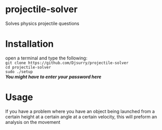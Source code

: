 # projectile-solver
Solves physics projectile questions

# Installation
open a terminal and type the following: <br>
`git clone https://github.com/Djsurry/projectile-solver` <br>
`cd projectile-solver` <br>
`sudo ./setup` <br>
***You might have to enter your password here***


# Usage
If you have a problem where you have an object being launched from a certain height at a certain angle at a certain velocity, this will preform an analysis on the movement


